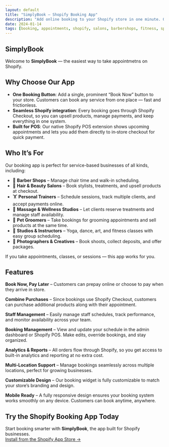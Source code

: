 ```yaml
---
layout: default
title: "SimplyBook — Shopify Booking App"
description: "Add online booking to your Shopify store in one minute. One \"Book Now\" button, seamless Checkout + POS integration, and flexible service durations. $9/month with a 7‑day free trial — start booking today."
date: 2024-01-14
tags: [booking, appointments, shopify, salons, barbershops, fitness, spa, wellness, beauty, massage, yoga, pilates, coaches, trainers, consultants]
---
```


## SimplyBook

Welcome to **SimplyBook** — the easiest way to take appointmetns on Shopify.


## Why Choose Our App

- **One Booking Button**: Add a single, prominent “Book Now” button to your store. Customers can book any service from one place — fast and frictionless.
- **Seamless Shopify integration**: Every booking goes through Shopify Checkout, so you can upsell products, manage payments, and keep everything in one system.
- **Built for POS**: Our native Shopify POS extension shows upcoming appointments and lets you add them directly to in‑store checkout for quick payment.

## Who It’s For

Our booking app is perfect for service-based businesses of all kinds, including:  

- 💈 **Barber Shops** – Manage chair time and walk-in scheduling.  
- 💇 **Hair & Beauty Salons** – Book stylists, treatments, and upsell products at checkout.  
- 🏋️ **Personal Trainers** – Schedule sessions, track multiple clients, and accept payments online.  
- 💆 **Massage & Wellness Studios** – Let clients reserve treatments and manage staff availability.  
- 🐾 **Pet Groomers** – Take bookings for grooming appointments and sell products at the same time.  
- 🎨 **Studios & Instructors** – Yoga, dance, art, and fitness classes with easy group scheduling.  
- 📸 **Photographers & Creatives** – Book shoots, collect deposits, and offer packages.  

If you take appointments, classes, or sessions — this app works for you.  

## Features

**Book Now, Pay Later** – Customers can prepay online or choose to pay when they arrive in store.  

**Combine Purchases** – Since bookings use Shopify Checkout, customers can purchase additional products along with their appointment.  

**Staff Management** – Easily manage staff schedules, track performance, and monitor availability across your team.  

**Booking Management** – View and update your schedule in the admin dashboard or Shopify POS. Make edits, override bookings, and stay organized.  

**Analytics & Reports** – All orders flow through Shopify, so you get access to built-in analytics and reporting at no extra cost.  

**Multi-Location Support** – Manage bookings seamlessly across multiple locations, perfect for growing businesses.  

**Customizable Design** – Our booking widget is fully customizable to match your store’s branding and design.  

**Mobile Ready** – A fully responsive design ensures your booking system works smoothly on any device. Customers can book anytime, anywhere.  

## Try the Shopify Booking App Today

Start booking smarter with **SimplyBook**, the app built for Shopify businesses.  
[Install from the Shopify App Store →](#)
